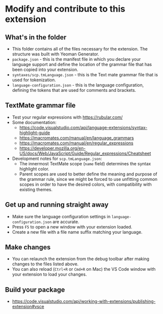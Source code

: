 # Modify and contribute to this extension

## What's in the folder

* This folder contains all of the files necessary for the extension. The structure was built with Yeoman Generator.
* `package.json` - this is the manifest file in which you declare your language support and define the location of the grammar file that has been copied into your extension.
* `syntaxes/scp.tmLanguage.json` - this is the Text mate grammar file that is used for tokenization.
* `language-configuration.json` - this is the language configuration, defining the tokens that are used for comments and brackets.

## TextMate grammar file

* Test your regular expressions with <https://rubular.com/>
* Some documentation:
  * <https://code.visualstudio.com/api/language-extensions/syntax-highlight-guide>
  * <https://macromates.com/manual/en/language_grammars>
  * <https://macromates.com/manual/en/regular_expressions>
  * <https://developer.mozilla.org/en-US/docs/Web/JavaScript/Guide/Regular_expressions/Cheatsheet>
* Development notes for `scp.tmLanguage.json`:
  * The innermost TextMate scope (`name` field) determines the syntax highlight color.
  * Parent scopes are used to better define the meaning and purpose of the grammar rule, since we might be forced to use unfitting common scopes in order to have the desired colors, with compatibility with existing themes.

## Get up and running straight away

* Make sure the language configuration settings in `language-configuration.json` are accurate.
* Press `F5` to open a new window with your extension loaded.
* Create a new file with a file name suffix matching your language.

## Make changes

* You can relaunch the extension from the debug toolbar after making changes to the files listed above.
* You can also reload (`Ctrl+R` or `Cmd+R` on Mac) the VS Code window with your extension to load your changes.

## Build your package

* <https://code.visualstudio.com/api/working-with-extensions/publishing-extension#vsce>
